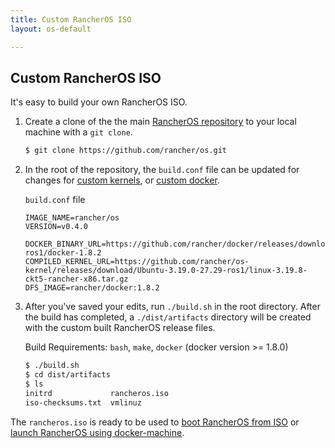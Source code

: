 ```yaml
---
title: Custom RancherOS ISO
layout: os-default

---
```


## Custom RancherOS ISO

It's easy to build your own RancherOS ISO.

1. Create a clone of the the main [RancherOS repository](https://github.com/rancher/os) to your local machine with a `git clone`. 

     ```bash
     $ git clone https://github.com/rancher/os.git
     ```

2. In the root of the repository, the `build.conf` file can be updated for changes for [custom kernels]({{site.baseurl}}/os/configuration/custom-kernels), or [custom docker]({{site.baseurl}}/os/configuration/custom-docker). 

     `build.conf` file

     ```
     IMAGE_NAME=rancher/os
     VERSION=v0.4.0

     DOCKER_BINARY_URL=https://github.com/rancher/docker/releases/download/v1.8.2-ros1/docker-1.8.2
     COMPILED_KERNEL_URL=https://github.com/rancher/os-kernel/releases/download/Ubuntu-3.19.0-27.29-ros1/linux-3.19.8-ckt5-rancher-x86.tar.gz
     DFS_IMAGE=rancher/docker:1.8.2
     ```

3. After you've saved your edits, run `./build.sh` in the root directory. After the build has completed, a `./dist/artifacts` directory will be created with the custom built RancherOS release files. 

     Build Requirements: `bash`, `make`, `docker` (docker version >= 1.8.0)

     ```bash
     $ ./build.sh
     $ cd dist/artifacts
     $ ls
     initrd             rancheros.iso
     iso-checksums.txt	vmlinuz
     ```

The `rancheros.iso` is ready to be used to [boot RancherOS from ISO]({{site.baseurl}}/os/running-rancheros/workstation/boot-from-iso/) or [launch RancherOS using docker-machine]({{site.baseurl}}/os/running-rancheros/workstation/docker-machine). 
